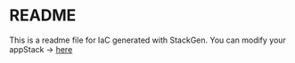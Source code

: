 # README
This is a readme file for IaC generated with StackGen.
You can modify your appStack -> [here](http://main.dev.stackgen.com/appstacks/5f7bf243-660a-4f40-b46b-a8bfc9dff6c4)
